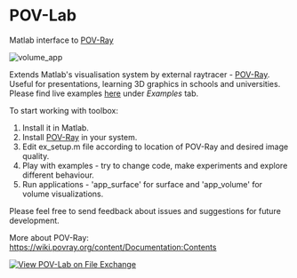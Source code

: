 # POV-Lab
 Matlab interface to [POV-Ray](http://www.povray.org/)

![volume_app](https://user-images.githubusercontent.com/6688301/213602009-0009baa7-1bfd-4088-9b81-380442ef1eff.png)

Extends Matlab's visualisation system by external raytracer - [POV-Ray](http://www.povray.org/).\
Useful for presentations, learning 3D graphics in schools and universities.
Please find live examples [here](https://www.mathworks.com/matlabcentral/fileexchange/123520-pov-lab-matlab-interface-to-pov-ray) under *Examples* tab.

To start working with toolbox:

1. Install it in Matlab.
2. Install [POV-Ray](http://www.povray.org/) in your system.
3. Edit ex_setup.m file according to location of POV-Ray and desired image quality.
4. Play with examples - try to change code, make experiments and explore different behaviour.
5. Run applications - 'app_surface' for surface and 'app_volume' for volume visualizations.

Please feel free to send feedback about issues and suggestions for future development.

More about POV-Ray:
https://wiki.povray.org/content/Documentation:Contents

[![View POV-Lab on File Exchange](https://www.mathworks.com/matlabcentral/images/matlab-file-exchange.svg)](https://www.mathworks.com/matlabcentral/fileexchange/123520-pov-lab)
